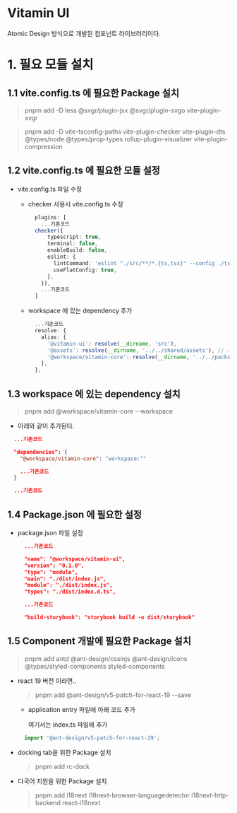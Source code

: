 # Vitamin UI

Atomic Design 방식으로 개발된 컴포넌트 라이브러리이다.

# 1. 필요 모듈 설치

## 1.1 vite.config.ts 에 필요한 Package 설치

  > pnpm add -D less @svgr/plugin-jsx @svgr/plugin-svgo vite-plugin-svgr

  > pnpm add -D vite-tsconfig-paths vite-plugin-checker vite-plugin-dts @types/node @types/prop-types rollup-plugin-visualizer vite-plugin-compression

## 1.2 vite.config.ts 에 필요한 모듈 설정

- vite.config.ts 파일 수정

  - checker 사용시 vite.config.ts 수정

    ```ts
      plugins: [
        ...기존코드
      checker({
          typescript: true,
          terminal: false,
          enableBuild: false,
          eslint: {
            lintCommand: 'eslint "./src/**/*.{ts,tsx}" --config ./tsconfig.json',
            useFlatConfig: true,
          },
        }),
        ...기존코드
      ]
    ```
  - workspace 에 있는 dependency 추가

    ```ts
      ...기존코드
      resolve: {
        alias: {
          '@vitamin-ui': resolve(__dirname, 'src'),
          '@assets': resolve(__dirname, '../../shared/assets'), // ✅ 절대 경로 사용
          '@workspace/vitamin-core': resolve(__dirname, '../../packages/vitamin-core/src'),  // 재 build 하지 않아도 수정된 사항이 바로 반영된다.
        },
      },
    ```

## 1.3 workspace 에 있는 dependency 설치

  > pnpm add @workspace/vitamin-core --workspace

  - 아래와 같이 추가된다.

  ```json
    ...기존코드

    "dependencies": {
      "@workspace/vitamin-core": "workspace:^"

      ...기존코드
    }

    ...기존코드
  ```

## 1.4 Package.json 에 필요한 설정

- package.json 파일 설정

  ```json
    ...기존코드

    "name": "@workspace/vitamin-ui",
    "version": "0.1.0",
    "type": "module",
    "main": "./dist/index.js",
    "module": "./dist/index.js",
    "types": "./dist/index.d.ts",

    ...기존코드

    "build-storybook": "storybook build -o dist/storybook"
  ```

## 1.5 Component 개발에 필요한 Package 설치

  > pnpm add antd @ant-design/cssinjs @ant-design/icons @types/styled-components styled-components

  - react 19 버전 이라면..

    > pnpm add @ant-design/v5-patch-for-react-19 --save

    - application entry 파일에 아래 코드 추가

      여기서는 index.ts 파일에 추가

    ```ts
      import '@ant-design/v5-patch-for-react-19';
    ```

  - docking tab을 위한 Package 설치

    > pnpm add rc-dock

  - 다국어 지원을 위한 Package 설치

    > pnpm add i18next i18next-browser-languagedetector i18next-http-backend react-i18next